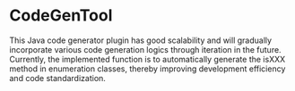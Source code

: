 # CodeGenTool
This Java code generator plugin has good scalability and will gradually incorporate various code generation logics through iteration in the future. 
Currently, the implemented function is to automatically generate the isXXX method in enumeration classes, thereby improving development efficiency and code standardization.

